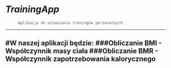  # ***TrainingApp***
> `Aplikacja do ustawiania treningów personalnych`

---
#W naszej aplikacji będzie:
###Obliczanie BMI
-**Współczynnik masy ciała**
###Obliczanie BMR
-**Współczynnik zapotrzebowania kalorycznego**
---
